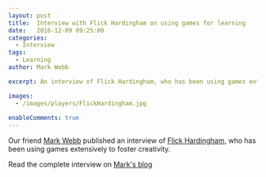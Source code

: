 ```yaml
---
layout: post
title:  Interview with Flick Hardingham on using games for learning
date:   2016-12-09 09:25:00
categories:
  - Interview
tags:
  - Learning
author: Mark Webb

excerpt: An interview of Flick Hardingham, who has been using games extensively to foster creativity.   

images:
  - /images/players/FlickHardingham.jpg
  
enableComments: true
---
```


Our friend [Mark Webb](https://www.linkedin.com/in/webby) published an interview of [Flick Hardingham](https://twitter.com/chasingdots), who has been using games extensively to foster creativity.

Read the complete interview on [Mark's blog](http://britesparx.com/interview-with-flick-hardingham-on-using-games-for-learning)
